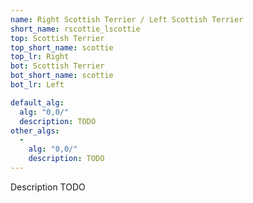 ```yaml
---
name: Right Scottish Terrier / Left Scottish Terrier
short_name: rscottie_lscottie
top: Scottish Terrier
top_short_name: scottie
top_lr: Right
bot: Scottish Terrier
bot_short_name: scottie
bot_lr: Left

default_alg:
  alg: "0,0/"
  description: TODO
other_algs:
  -
    alg: "0,0/"
    description: TODO
---
```


Description TODO

